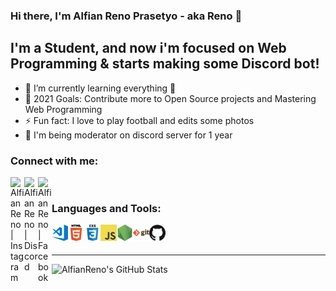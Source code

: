 ### Hi there, I'm Alfian Reno Prasetyo - aka Reno 👋

## I'm a Student, and now i'm focused on Web Programming & starts making some Discord bot!

- 🌱 I’m currently learning everything 🤣
- 🥅 2021 Goals: Contribute more to Open Source projects and Mastering Web Programming
- ⚡ Fun fact: I love to play football and edits some photos
- 💼 I'm being moderator on discord server for 1 year

### Connect with me:

[<img align="left" alt="AlfianReno | Instagram" width="22px" src="https://cdn.jsdelivr.net/npm/simple-icons@v3/icons/instagram.svg" />][instagram]
[<img align="left" alt="AlfianReno | Discord" width="22px" src="https://cdn.jsdelivr.net/npm/simple-icons@v3/icons/discord.svg" />][discord]
[<img align="left" alt="AlfianReno | Facebook" width="22px" src="https://cdn.jsdelivr.net/npm/simple-icons@v3/icons/facebook.svg" />][facebook]

<br />

### Languages and Tools:

[<img align="left" alt="Visual Studio Code" width="26px" src="https://raw.githubusercontent.com/github/explore/80688e429a7d4ef2fca1e82350fe8e3517d3494d/topics/visual-studio-code/visual-studio-code.png" />][vscode]
[<img align="left" alt="HTML5" width="26px" src="https://raw.githubusercontent.com/github/explore/80688e429a7d4ef2fca1e82350fe8e3517d3494d/topics/html/html.png" />][html]
[<img align="left" alt="CSS3" width="26px" src="https://raw.githubusercontent.com/github/explore/80688e429a7d4ef2fca1e82350fe8e3517d3494d/topics/css/css.png" />][css]
[<img align="left" alt="JavaScript" width="26px" src="https://raw.githubusercontent.com/github/explore/80688e429a7d4ef2fca1e82350fe8e3517d3494d/topics/javascript/javascript.png" />][javascript]
[<img align="left" alt="Node.js" width="26px" src="https://raw.githubusercontent.com/github/explore/80688e429a7d4ef2fca1e82350fe8e3517d3494d/topics/nodejs/nodejs.png" />][nodejs]
[<img align="left" alt="Git" width="26px" src="https://raw.githubusercontent.com/github/explore/80688e429a7d4ef2fca1e82350fe8e3517d3494d/topics/git/git.png" />][git]
[<img align="left" alt="GitHub" width="26px" src="https://raw.githubusercontent.com/github/explore/78df643247d429f6cc873026c0622819ad797942/topics/github/github.png" />][github]

<br />
<br />

---
<img align="left" alt="AlfianReno's GitHub Stats" src="https://github-readme-stats.vercel.app/api?username=AlfianReno&show_icons=true&hide_border=true" />


[instagram]: https://instagram.com/ar.meowzz
[discord]: https://discord.gg/gustixa
[html]: https://id.wikipedia.org/wiki/HTML
[css]: https://id.wikipedia.org/wiki/Cascading_Style_Sheets
[vscode]: https://id.wikipedia.org/wiki/Visual_Studio_Code
[javascript]: https://id.wikipedia.org/wiki/JavaScript
[nodejs]: https://id.wikipedia.org/wiki/Node.js
[git]: https://id.wikipedia.org/wiki/Git
[github]: https://id.wikipedia.org/wiki/GitHub
[facebook]: https://www.facebook.com/kelapamuda21
